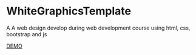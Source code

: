# WhiteGraphicsTemplate

A A web design develop during web development course using html, css, bootstrap and js

[DEMO](https://jaynamsanghavi.github.io/whitegraphics/)

